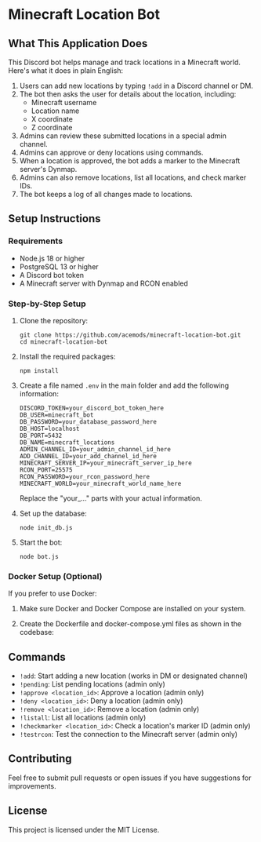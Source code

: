 # Minecraft Location Bot

## What This Application Does

This Discord bot helps manage and track locations in a Minecraft world. Here's what it does in plain English:

1. Users can add new locations by typing `!add` in a Discord channel or DM.
2. The bot then asks the user for details about the location, including:
   - Minecraft username
   - Location name
   - X coordinate
   - Z coordinate
3. Admins can review these submitted locations in a special admin channel.
4. Admins can approve or deny locations using commands.
5. When a location is approved, the bot adds a marker to the Minecraft server's Dynmap.
6. Admins can also remove locations, list all locations, and check marker IDs.
7. The bot keeps a log of all changes made to locations.

## Setup Instructions

### Requirements

- Node.js 18 or higher
- PostgreSQL 13 or higher
- A Discord bot token
- A Minecraft server with Dynmap and RCON enabled

### Step-by-Step Setup

1. Clone the repository:
   ```
   git clone https://github.com/acemods/minecraft-location-bot.git
   cd minecraft-location-bot
   ```

2. Install the required packages:
   ```
   npm install
   ```

3. Create a file named `.env` in the main folder and add the following information:
   ```
   DISCORD_TOKEN=your_discord_bot_token_here
   DB_USER=minecraft_bot
   DB_PASSWORD=your_database_password_here
   DB_HOST=localhost
   DB_PORT=5432
   DB_NAME=minecraft_locations
   ADMIN_CHANNEL_ID=your_admin_channel_id_here
   ADD_CHANNEL_ID=your_add_channel_id_here
   MINECRAFT_SERVER_IP=your_minecraft_server_ip_here
   RCON_PORT=25575
   RCON_PASSWORD=your_rcon_password_here
   MINECRAFT_WORLD=your_minecraft_world_name_here
   ```
   Replace the "your_..." parts with your actual information.

4. Set up the database:
   ```
   node init_db.js
   ```

5. Start the bot:
   ```
   node bot.js
   ```

### Docker Setup (Optional)

If you prefer to use Docker:

1. Make sure Docker and Docker Compose are installed on your system.

2. Create the Dockerfile and docker-compose.yml files as shown in the codebase:

## Commands

- `!add`: Start adding a new location (works in DM or designated channel)
- `!pending`: List pending locations (admin only)
- `!approve <location_id>`: Approve a location (admin only)
- `!deny <location_id>`: Deny a location (admin only)
- `!remove <location_id>`: Remove a location (admin only)
- `!listall`: List all locations (admin only)
- `!checkmarker <location_id>`: Check a location's marker ID (admin only)
- `!testrcon`: Test the connection to the Minecraft server (admin only)

## Contributing

Feel free to submit pull requests or open issues if you have suggestions for improvements.

## License

This project is licensed under the MIT License.
